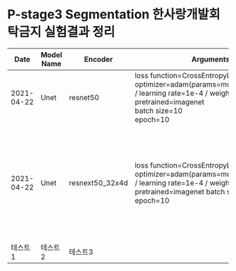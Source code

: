 # P-stage3 Segmentation 한사랑개발회 탁금지 실험결과 정리

|Date|Model Name|Encoder|Arguments|WanDB Link|LB score|ETC|
|----|----------|-------|---------|----------|--------|---|
|2021-04-22|Unet|resnet50|loss function=CrossEntropyLoss  optimizer=adam(params=model.parameters() / learning rate=1e-4 / weight decay=1e-6)  pretrained=imagenet<br>batch size=10<br>epoch=10|None||efficientnet 계열보다 빠른 학습 시간을 보임|
|2021-04-22|Unet|resnext50_32x4d|loss function=CrossEntropyLoss  optimizer=adam(params=model.parameters() / learning rate=1e-4 / weight decay=1e-6)  pretrained=imagenet  batch size=10  epoch=10|<https://wandb.ai/pstage12/gjtak/runs/d2ts77ua?workspace=user-atica>|efficientnet 계열보다 빠른 학습 시간을 보임  validataion 상으로는 지금까지 진행한 테스트 결과 중 가장 좋은 결과를 보임|
|테스트1|테스트2|테스트3|
